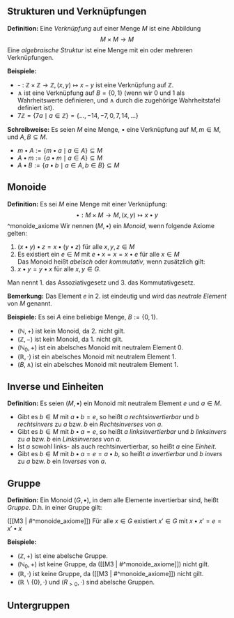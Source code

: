 ## Strukturen und Verknüpfungen
**Definition:** Eine *Verknüpfung* auf einer Menge *M* ist eine Abbildung
$$\begin{equation}
    M \times M \rightarrow M
\end{equation}$$
Eine *algebraische Struktur* ist eine Menge mit ein oder mehreren Verknüpfungen.

**Beispiele:**
- \- : $\mathbb{Z} \times \mathbb{Z} \rightarrow \mathbb{Z}, (x,y) \mapsto x - y$ ist eine Verknüpfung auf $\mathbb{Z}$.
- $\land$ ist eine Verknüpfung auf $B = \{0,1\}$ (wenn wir 0 und 1 als Wahrheitswerte definieren, und $\land$ durch die zugehörige Wahrheitstafel definiert ist).
- $7 \mathbb{Z} = \{7a \mid a \in \mathbb{Z}\} = \{\ldots, -14, -7, 0, 7, 14, \ldots\}$

**Schreibweise:**
Es seien $M$ eine Menge, $\bullet$ eine Verknüpfung auf $M, m \in M$, und $A,B \subseteq M$.
- $m \bullet A := \{m \bullet a \mid a \in A\} \subseteq M$
- $A \bullet m := \{a \bullet m \mid a \in A\} \subseteq M$
- $A \bullet B := \{a \bullet b \mid a \in A, b \in B\} \subseteq M$

## Monoide
**Definition:** Es sei $M$ eine Menge mit einer Verknüpfung:
$$\begin{equation}
    \bullet : M \times M \rightarrow M, (x,y) \mapsto x \bullet y
\end{equation}$$
^monoide_axiome
Wir nennen $(M, \bullet)$ ein *Monoid*, wenn folgende Axiome gelten:
1. $(x \bullet y) \bullet z = x \bullet (y \bullet z)$ für alle $x,y,z \in M$
2. Es existiert ein $e \in M$ mit $e \bullet x = x = x \bullet e$ für alle $x \in M$ <br>
Das Monoid heißt *abelsch* oder *kommutativ*, wenn zusätzlich gilt:
3. $x \bullet y = y \bullet x$ für alle $x,y \in G$.

Man nennt 1. das Assoziativgesetz und 3. das Kommutativgesetz.

**Bemerkung:** Das Element $e$ in 2. ist eindeutig und wird das *neutrale Element* von $M$ genannt. 

**Beispiele:**
Es sei $A$ eine beliebige Menge, $B := \{0,1\}$.
- $(\mathbb{N}, +)$ ist kein Monoid, da 2. nicht gilt. 
- $(\mathbb{Z}, -)$ ist kein Monoid, da 1. nicht gilt.
- $(\mathbb{N}_0, +)$ ist ein abelsches Monoid mit neutralem Element 0.
- $(\mathbb{R}, \cdot)$ ist ein abelsches Monoid mit neutralem Element 1.
- $(B, \land)$ ist ein abelsches Monoid mit neutralem Element 1.

## Inverse und Einheiten
**Definition:** Es seien $(M, \bullet)$ ein Monoid mit neutralem Element $e$ und $a \in M$.
- Gibt es $b \in M$ mit $a \bullet b = e$, so heißt $a$ *rechtsinvertierbar* und $b$ *rechtsinvers* zu $a$ bzw. $b$ ein *Rechtsinverses* von $a$.
- Gibt es $b \in M$ mit $b \bullet a = e$, so heißt $a$ *linksinvertierbar* und $b$ *linksinvers* zu $a$ bzw. $b$ ein *Linksinverses* von $a$.
- Ist $a$ sowohl links- als auch rechtsinvertierbar, so heißt $a$ eine *Einheit*. 
- Gibt es $b \in M$ mit $b \bullet a = e = a \bullet b$, so heißt $a$ *invertierbar* und $b$ *invers* zu $a$ bzw. $b$ ein *Inverses* von $a$.

## Gruppe
**Definition:** Ein Monoid $(G, \bullet)$, in dem alle Elemente invertierbar sind, heißt *Gruppe*. D.h. in einer Gruppe gilt:

([[M3 | #^monoide_axiome]]) Für alle $x \in G$ existiert $x' \in G$ mit $x \bullet x' = e = x' \bullet x$

**Beispiele:**
- $(\mathbb{Z}, +)$ ist eine abelsche Gruppe.
- $(\mathbb{N}_0, +)$ ist keine Gruppe, da ([[M3 | #^monoide_axiome]]) nicht gilt. 
- $(\mathbb{R}, \cdot)$ ist keine Gruppe, da ([[M3 | #^monoide_axiome]]) nicht gilt.
- $(\mathbb{R} \backslash \{0\}, \cdot)$ und $(R_{>0}, \cdot)$ sind abelsche Gruppen. 

## Untergruppen 